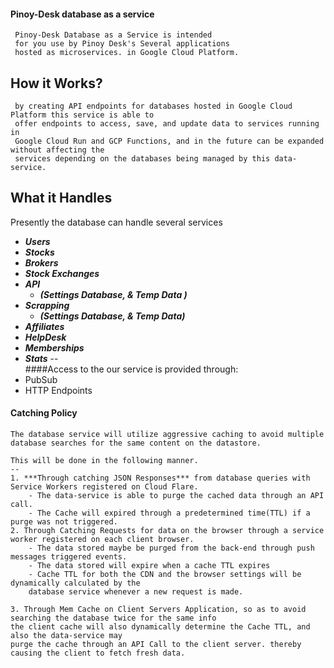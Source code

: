 #### Pinoy-Desk database as a service

     Pinoy-Desk Database as a Service is intended
     for you use by Pinoy Desk's Several applications
     hosted as microservices. in Google Cloud Platform.
 
 **How it Works?**
 --
     by creating API endpoints for databases hosted in Google Cloud Platform this service is able to 
     offer endpoints to access, save, and update data to services running in 
     Google Cloud Run and GCP Functions, and in the future can be expanded without affecting the 
     services depending on the databases being managed by this data-service.

   
 **What it Handles**
 --
 Presently the database can handle several services
   - ***Users***
   - ***Stocks***
   - ***Brokers***
   - ***Stock Exchanges***
   - ***API***
        - ***(Settings Database, & Temp Data )***
   - ***Scrapping*** 
        - ***(Settings Database, & Temp Data)***
   - ***Affiliates***
   - ***HelpDesk***
   - ***Memberships***
   - ***Stats***
--     
 ####Access to the our service is provided through: 
   - PubSub
   - HTTP Endpoints
 
 #### Catching Policy
    The database service will utilize aggressive caching to avoid multiple
    database searches for the same content on the datastore.
    
    This will be done in the following manner.
    --
    1. ***Through catching JSON Responses*** from database queries with Service Workers registered on Cloud Flare.     
        - The data-service is able to purge the cached data through an API call.
        - The Cache will expired through a predetermined time(TTL) if a purge was not triggered.
    2. Through Catching Requests for data on the browser through a service worker registered on each client browser.
        - The data stored maybe be purged from the back-end through push messages triggered events.
        - The data stored will expire when a cache TTL expires 
        - Cache TTL for both the CDN and the browser settings will be dynamically calculated by the 
        database service whenever a new request is made.
    
    3. Through Mem Cache on Client Servers Application, so as to avoid searching the database twice for the same info
    the client cache will also dynamically determine the Cache TTL, and also the data-service may 
    purge the cache through an API Call to the client server. thereby causing the client to fetch fresh data.         
    
     
         
                
    
      
    
 
 
 
 

